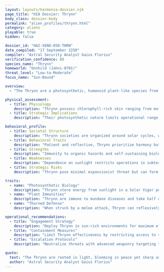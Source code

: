 ```yaml
---
layout: layouts/harmonia-dossier.njk
page_title: "HIA Dossier: Thrynn"
body_class: dossier-body
permalink: "alien_profiles/thrynn.html"
category: aliens
playable: true
hidden: false

dossier_id: "HAI-XENO-050-THRN"
date_compiled: "17 September 2250"
compiler: "Astral Security Analyst Gaius Florius"
verification_confidence: 88
species_name: "Thrynn"
homeworld: "Unnhild (Jahni-0701)"
threat_level: "Low-to-Moderate"
focus_name: "Sun-Bound"

overview:
  - "The Thrynn are a photosynthetic, humanoid plant-like species from the verdant world of Unnhild, deeply attuned to sunlight and natural cycles. Their culture emphasizes peace, patience, and philosophical reflection, centered on solar rhythms and environmental harmony. Referred to as 'Thrynn' in both singular and plural, derogatory terms like 'Leaf-Hearts' or 'Glow-Weeds' are strongly discouraged, as they may provoke defensive reactions. While generally non-aggressive, Thrynn fiercely protect natural sanctuaries and sacred solar sites, demonstrating resilience in defense. Harmonia Astralis views them as valuable for ecological operations and diplomatic outreach, but their dependence on sunlight and potential for territorial zeal pose risks of localized resistance if their environments are threatened."

physical_assessment:
  - title: Physiology
    description: "Thrynn possess chlorophyll-rich skin ranging from muted green to bronze, adorned with fine, leaf-like scales along shoulders, arms, and backs. Their vine-like or petal-like hair is often braided with living fungi or blossoms, exuding a unique floral, earthy, or sweet scent. A vivid chest flower serves as a vital core, its color and shape unique to each individual, fading with age as a sign of natural decline. Thorn-like growths replace fingernails, with additional forearm thorns in some individuals. Symbiotic bioluminescent fungi create glowing patterns, varying with emotion or time of day. Thrynn rely on sunlight and hydration, becoming sluggish and dull without either, though they can consume food like humanoids."
  - title: Strategic Implications
    description: "Their photosynthetic nature limits operational range in low-light environments, but resilience to toxins and diseases makes them ideal for contaminated zones. Thorned defenses deter close-quarters threats, though vulnerability to advanced weaponry requires caution. The chest flower is a potential weak point for targeted strikes."

behavioral_profile:
  - title: Societal Structure
    description: "Thrynn societies are organized around solar cycles, with communal rituals tied to light and growth. Philosophical and ecological priorities foster cooperation, but defense of sacred sites can galvanize militant action. Their reproductive cycle, tied to floral pollination, reinforces their connection to natural systems."
  - title: Behavioral Traits
    description: "Patient and reflective, Thrynn prioritize harmony but are not pacifists, mobilizing decisively to protect natural or cultural assets. Emotional states are signaled through bioluminescent shifts, offering potential for behavioral analysis. Prolonged light deprivation induces psychological distress, impacting reliability."
  - title: Strengths
    description: "Immunity to organic hazards and self-sustaining biology make Thrynn excellent for long-term ecological or exploratory missions. Their thorned defense provides a reliable counter to melee threats, and solar-enhanced abilities enhance versatility in combat or physical tasks."
  - title: Weaknesses
    description: "Dependence on sunlight restricts operations in subterranean or void environments, with predictable penalties after 24 hours. Advanced chemical or bioweaponry negates their immunities, and their chest flower may be exploited as a critical vulnerability. Emotional transparency via bioluminescence can be used for manipulation."
  - title: Strategic Risks
    description: "Thrynn pose minimal expansionist threat but can form zealous resistance groups when sacred sites or ecosystems are endangered. Their ecological expertise could support insurgent sustainability efforts. Monitor solar-dependent colonies for signs of defensive mobilization."

traits:
  - name: "Photosynthetic Biology"
    description: "Thrynn store energy from sunlight in a Solar Vigor pool equal to their Wisdom modifier (minimum 1). After 1 hour in bright natural sunlight or high-intensity synthetic light (e.g., UV grow lamps), they gain 1 point, up to the pool’s maximum, with points refreshing daily at dawn or after a full rest in light. As an Instant action, they may spend 1 point to gain one of the following for 1 minute: heal 1d4 hit points, +2 meters to movement speed, or +2 to a physical skill check. Without sunlight for 24 hours, they lose all points and suffer a -1 penalty to all skill checks until re-exposed. After 72 hours, they gain 1 level of Exhaustion daily until restored. Thrynn do not require traditional food, subsisting on sunlight and water, though they can consume food if desired."
  - name: "Plant Immunities"
    description: "Thrynn are immune to mundane diseases and take half damage (rounded down) from organic toxins (e.g., venom, plant-based poisons). They gain a +2 bonus to saving throws against inhaled or chemical effects (e.g., gas grenades, pollutants). However, advanced chemical weapons (TL4+) or tailored biotoxins bypass these defenses, dealing full damage."
  - name: "Thorned Defense"
    description: "When struck by a melee attack, Thrynn can reflexively sprout thorns, dealing 1d4 piercing damage to the attacker within 1 meter (no attack roll needed). This costs 1 Solar Vigor point and can be used once per round as a reaction. The damage ignores non-TL4 armor, reflecting ancestral defenses, but is ineffective against ranged or energy attacks."

operational_recommendations:
  - title: "Engagement Strategy"
    description: "Deploy Thrynn in sun-rich environments for maximum efficacy, providing synthetic light sources for extended missions. Engage diplomatically by respecting their ecological values to secure cooperation and foster loyalty."
  - title: "Containment Measures"
    description: "Limit Thrynn effectiveness by restricting access to sunlight, forcing operations into low-light or subterranean environments. Deploy TL4+ chemical weapons or energy-based attacks to bypass their immunities and exploit vulnerabilities."
  - title: "Escalation Protocols"
    description: "Neutralize threats with advanced weaponry targeting the chest flower to disrupt vital functions. Avoid desecrating sacred sites to prevent escalation, as such actions may unify Thrynn communities. Target leadership to disrupt communal cohesion in conflict scenarios."

quote:
  text: "The Thrynn are rooted in light, blooming in peace yet sharp as thorns when pressed—a paradox of serenity and strength."
  author: "Astral Security Analyst Gaius Florius"
---
```

